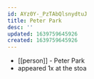 ```yaml
---
id: AYz0Y-_PzTAbQlsnydtuJ
title: Peter Park
desc: ''
updated: 1639759645926
created: 1639759645926
---
```



- [[person]] - Peter Park
- appeared 1x at the stoa
